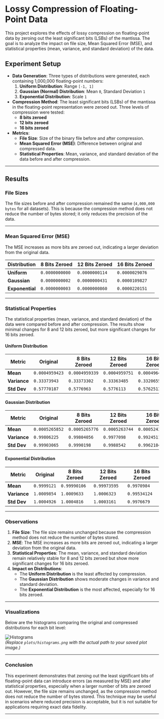 # Lossy Compression of Floating-Point Data

This project explores the effects of lossy compression on floating-point data by zeroing out the least significant bits (LSBs) of the mantissa. The goal is to analyze the impact on file size, Mean Squared Error (MSE), and statistical properties (mean, variance, and standard deviation) of the data.

## Experiment Setup
- **Data Generation**: Three types of distributions were generated, each containing 1,000,000 floating-point numbers:
  1. **Uniform Distribution**: Range `[-1, 1]`
  2. **Gaussian (Normal) Distribution**: Mean `0`, Standard Deviation `1`
  3. **Exponential Distribution**: Scale `1`
- **Compression Method**: The least significant bits (LSBs) of the mantissa in the floating-point representation were zeroed out. Three levels of compression were tested:
  - **8 bits zeroed**
  - **12 bits zeroed**
  - **16 bits zeroed**
- **Metrics**:
  - **File Size**: Size of the binary file before and after compression.
  - **Mean Squared Error (MSE)**: Difference between original and compressed data.
  - **Statistical Properties**: Mean, variance, and standard deviation of the data before and after compression.

---

## Results

### File Sizes
The file sizes before and after compression remained the same (`4,000,000 bytes` for all datasets). This is because the compression method does not reduce the number of bytes stored; it only reduces the precision of the data.

---

### Mean Squared Error (MSE)
The MSE increases as more bits are zeroed out, indicating a larger deviation from the original data.

| Distribution   | 8 Bits Zeroed      | 12 Bits Zeroed     | 16 Bits Zeroed     |
|----------------|--------------------|--------------------|--------------------|
| **Uniform**    | `0.0000000000`     | `0.0000000114`     | `0.0000029076`     |
| **Gaussian**   | `0.0000000002`     | `0.0000000431`     | `0.0000109827`     |
| **Exponential**| `0.0000000003`     | `0.0000000860`     | `0.0000220151`     |

---

### Statistical Properties
The statistical properties (mean, variance, and standard deviation) of the data were compared before and after compression. The results show minimal changes for 8 and 12 bits zeroed, but more significant changes for 16 bits zeroed.

#### Uniform Distribution
| Metric        | Original           | 8 Bits Zeroed      | 12 Bits Zeroed     | 16 Bits Zeroed     |
|---------------|--------------------|--------------------|--------------------|--------------------|
| **Mean**      | `0.0004959423`     | `0.0004959339`     | `0.0004959751`     | `0.00049643655`    |
| **Variance**  | `0.33373943`       | `0.33373302`       | `0.33363485`       | `0.33206558`       |
| **Std Dev**   | `0.57770187`       | `0.5776963`        | `0.5776113`        | `0.5762513`        |

#### Gaussian Distribution
| Metric        | Original           | 8 Bits Zeroed      | 12 Bits Zeroed     | 16 Bits Zeroed     |
|---------------|--------------------|--------------------|--------------------|--------------------|
| **Mean**      | `0.0005265852`     | `0.0005265776`     | `0.0005263744`     | `0.00052431563`    |
| **Variance**  | `0.99806225`       | `0.99804056`       | `0.9977098`        | `0.9924511`        |
| **Std Dev**   | `0.99903065`       | `0.9990198`        | `0.9988542`        | `0.9962184`        |

#### Exponential Distribution
| Metric        | Original           | 8 Bits Zeroed      | 12 Bits Zeroed     | 16 Bits Zeroed     |
|---------------|--------------------|--------------------|--------------------|--------------------|
| **Mean**      | `0.9999121`        | `0.99990106`       | `0.99973595`       | `0.9970984`        |
| **Variance**  | `1.0009854`        | `1.0009633`        | `1.0006323`        | `0.99534124`       |
| **Std Dev**   | `1.0004926`        | `1.0004816`        | `1.0003161`        | `0.9976679`        |

---

### Observations
1. **File Size**: The file size remains unchanged because the compression method does not reduce the number of bytes stored.
2. **MSE**: The MSE increases as more bits are zeroed out, indicating a larger deviation from the original data.
3. **Statistical Properties**: The mean, variance, and standard deviation remain relatively stable for 8 and 12 bits zeroed but show more significant changes for 16 bits zeroed.
4. **Impact on Distributions**:
   - The **Uniform Distribution** is the least affected by compression.
   - The **Gaussian Distribution** shows moderate changes in variance and standard deviation.
   - The **Exponential Distribution** is the most affected, especially for 16 bits zeroed.

---

### Visualizations
Below are the histograms comparing the original and compressed distributions for each bit level:

![Histograms](plots/histograms.png)  
*(Replace `plots/histograms.png` with the actual path to your saved plot image.)*

---

### Conclusion
This experiment demonstrates that zeroing out the least significant bits of floating-point data can introduce errors (as measured by MSE) and alter statistical properties, especially when a larger number of bits are zeroed out. However, the file size remains unchanged, as the compression method does not reduce the number of bytes stored. This technique may be useful in scenarios where reduced precision is acceptable, but it is not suitable for applications requiring exact data fidelity.

---
